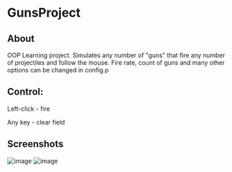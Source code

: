 # GunsProject
## About
OOP Learning project. Simulates any number of "guns" that fire any number of projectiles and follow the mouse. Fire rate, count of guns and many other options can be changed in config.p

## Control:
Left-click - fire

Any key - clear field

## Screenshots
![image](https://github.com/amirzabarov/GunsProject/assets/137999045/685fcad4-e8d3-430d-ba67-abe670c47d39)
![image](https://github.com/amirzabarov/GunsProject/assets/137999045/4d265bc0-259e-47c2-916e-d8d6f99bf0c2)
